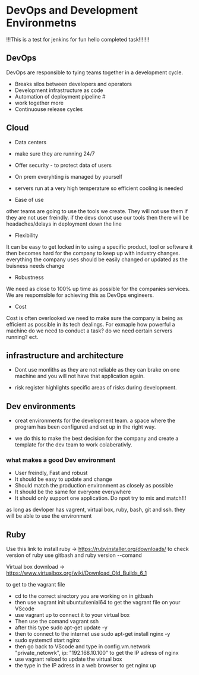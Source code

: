 # DevOps and Development Environmetns 
!!!This is  a test for jenkins for fun hello completed task!!!!!!!
## DevOps

DevOps are responsible to tying teams together in a development cycle. 

- Breaks silos between developers and operators
- Development infrastructure as code
- Automation of deployment pipeline #
- work together more
- Continuouse release cycles 

## Cloud

- Data centers 
- make sure they are running 24/7
- Offer security - to protect data of users 
- On prem everyhting is managed by yourself 
- servers run at a very high temperature so efficient cooling is needed 

- Ease of use

other teams are going to use the tools we create. They will not use them if they are not user freindly. if the devs donot use our tools then there will be headaches/delays in deployment down the line
- Flexibility 

It can be easy to get locked in to using a specific product, tool or software it then becomes hard for the company to keep up with industry changes. everything the company uses should be easily changed or updated as the buisness needs change
- Robustness

We need as close to 100% up time as possible for the companies services. We are respomsible for achieving this as DevOps engineers.
- Cost

Cost is often overlooked we need to make sure the company is being as efficient as possible in its tech dealings. For exmaple how powerful a machine do we need to conduct a task? do we need certain servers running? ect.

## infrastructure and architecture

- Dont use monliths as they are not reliable as they can brake on one machine and you will not have that application again. 

- risk register highlights specific areas of risks during development. 

## Dev environments 

- creat environments for the development team. a space where the program has been configured and set up in the right way. 

- we do this to make the best decision for the company and create a template for the dev team to work colaberativly. 

### what makes a good Dev environment 

- User freindly, Fast and robust 
- It should be easy to update and change
- Should match the production environment as closely as possible 
- It should be the same for everyone everywhere 
- It should only support one application. Do npot try to mix and match!!!


as long as devloper has vagrent, virtual box, ruby, bash, git and ssh. they will be able to use the environment 

## Ruby
Use this link to install ruby -> https://rubyinstaller.org/downloads/
to check version of ruby use gitbash and ruby version --comand

Virtual box download -> https://www.virtualbox.org/wiki/Download_Old_Builds_6_1


to get to the vagrant file 
- cd to the correct sirectory you are working on in gitbash
- then use vagrant init ubuntu/xenial64 to get the vagrant file on your VScode
- use vagrant up to connect it to your virtual box 
- Then use the comand vagrant ssh 
- after this type sudo apt-get update -y
- then to connect to the internet use sudo apt-get install nginx -y
- sudo systemctl start nginx
- then go back to VScode and type in config.vm.network "private_netowrk", ip: "192.168.10.100" to get the IP adress of nginx 
- use vagrant reload to update the virtual box 
- the type in the IP adress in a web browser to get nginx up

 
